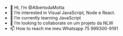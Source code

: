 - 👋 Hi, I’m @AlbertodaMotta
- 👀 I’m interested in  Visual JavaScript, Node e React.
- 🌱 I’m currently learning JavaScript
- 💞️ I’m looking to collaborate on  um projeto da NLW
- 📫 How to reach me meu Whatsapp 75 999300-9191

<!---
AlbertodaMotta/AlbertodaMotta is a ✨ special ✨ repository because its `README.md` (this file) appears on your GitHub profile.
You can click the Preview link to take a look at your changes.
--->

